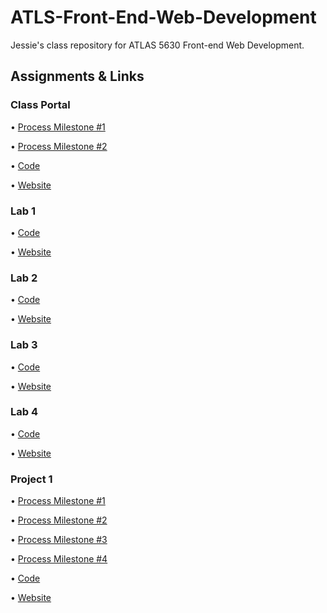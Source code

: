 # ATLS-Front-End-Web-Development

Jessie's class repository for ATLAS 5630 Front-end Web Development. 

## Assignments & Links

### Class Portal

• [Process Milestone #1](https://github.com/JHamilton-Burns/ATLS-Front-End-Web-Development/tree/main/process)

• [Process Milestone #2](https://github.com/JHamilton-Burns/ATLS-Front-End-Web-Development/tree/main/process)

• [Code](https://github.com/JHamilton-Burns/ATLS-Front-End-Web-Development/tree/main/code/class-portal)

• [Website](https://web-development-neon.vercel.app)

### Lab 1

• [Code](https://github.com/JHamilton-Burns/ATLS-Front-End-Web-Development/tree/main/code/class-portal/lab-1)

• [Website](https://web-development-neon.vercel.app/lab-1/index.html)

### Lab 2

• [Code](https://github.com/JHamilton-Burns/ATLS-Front-End-Web-Development/tree/main/code/class-portal/lab-2)

• [Website](https://web-development-neon.vercel.app/lab-2/index.html)

### Lab 3

• [Code](https://github.com/JHamilton-Burns/ATLS-Front-End-Web-Development/tree/main/code/class-portal/lab-3)

• [Website](https://web-development-neon.vercel.app/lab-3/index.html)

### Lab 4 

• [Code](https://github.com/JHamilton-Burns/ATLS-Front-End-Web-Development/tree/main/code/class-portal/lab-4)

• [Website](https://web-development-neon.vercel.app/lab-4/index.html)

### Project 1

• [Process Milestone #1](https://github.com/JHamilton-Burns/ATLS-Front-End-Web-Development/blob/main/process/project-1/README.md#milestone-1)

• [Process Milestone #2](https://github.com/JHamilton-Burns/ATLS-Front-End-Web-Development/blob/main/process/project-1/README.md#milestone-2) 

• [Process Milestone #3](https://github.com/JHamilton-Burns/ATLS-Front-End-Web-Development/blob/main/process/project-1/README.md#milestone-3)

• [Process Milestone #4](https://github.com/JHamilton-Burns/ATLS-Front-End-Web-Development/blob/main/process/project-1/README.md#milestone-4)

• [Code](https://github.com/JHamilton-Burns/ATLS-Front-End-Web-Development/tree/main/code/class-portal/project-1)

• [Website](https://web-development-neon.vercel.app/project-1/index.html)
